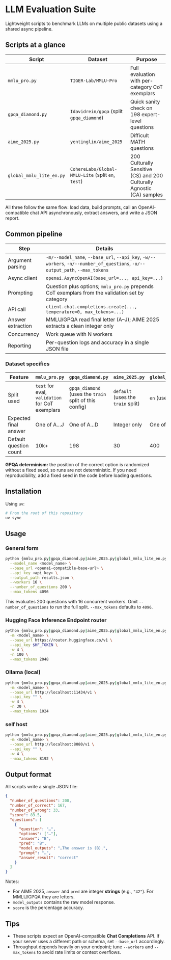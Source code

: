 # LLM Evaluation Suite

Lightweight scripts to benchmark LLMs on multiple public datasets using a shared async pipeline.

## Scripts at a glance

| Script            | Dataset                                  | Purpose                                              |
| ----------------- | ---------------------------------------- | ---------------------------------------------------- |
| `mmlu_pro.py`     | `TIGER-Lab/MMLU-Pro`                     | Full evaluation with per-category CoT exemplars      |
| `gpqa_diamond.py` | `Idavidrein/gpqa` (split `gpqa_diamond`) | Quick sanity check on 198 expert-level questions     |
| `aime_2025.py`    | `yentinglin/aime_2025`                   | Difficult MATH questions |
| `global_mmlu_lite_en.py` | `CohereLabs/Global-MMLU-Lite` (split `en`, `test`) | 200 Culturally Sensitive (CS) and 200 Culturally Agnostic (CA) samples |

All three follow the same flow: load data, build prompts, call an OpenAI-compatible chat API asynchronously, extract answers, and write a JSON report.

## Common pipeline

| Step              | Details                                                                                                        |
| ----------------- | -------------------------------------------------------------------------------------------------------------- |
| Argument parsing  | `-m/--model_name`, `--base_url`, `--api_key`, `-w/--workers`, `-n/--number_of_questions`, `-o/--output_path`, `--max_tokens` |
| Async client      | `openai.AsyncOpenAI(base_url=..., api_key=...)`                                                                |
| Prompting         | Question plus options; `mmlu_pro.py` prepends CoT exemplars from the validation set by category                |
| API call          | `client.chat.completions.create(..., temperature=0, max_tokens=...)`                                           |
| Answer extraction | MMLU/GPQA read final letter (A–J); AIME 2025 extracts a clean integer only                                     |
| Concurrency       | Work queue with N workers                                                                                      |
| Reporting         | Per-question logs and accuracy in a single JSON file                                                           |

### Dataset specifics

| Feature               | `mmlu_pro.py`                                         | `gpqa_diamond.py`                                                     | `aime_2025.py`                  | `global_mmlu_lite_en.py` |
| --------------------- | ----------------------------------------------------- | --------------------------------------------------------------------- | --------------------------------| ----------------------------|
| Split used            | `test` for eval, `validation` for CoT exemplars       | `gpqa_diamond` (uses the `train` split of this config)                | `default` (uses the `train` split) | `en` (uses the `test` split)|
| Expected final answer | One of A…J                                            | One of A…D                                                            | Integer only                    | One of A…D |
| Default question count| 10k+                                                  | 198                                                                   | 30                              | 400 |

**GPQA determinism:** the position of the correct option is randomized without a fixed seed, so runs are not deterministic. If you need reproducibility, add a fixed seed in the code before loading questions.

## Installation

Using `uv`:

```bash
# From the root of this repository
uv sync
````

## Usage

### General form

```bash
python {mmlu_pro.py|gpqa_diamond.py|aime_2025.py|global_mmlu_lite_en.py} \
  --model_name <model_name> \
  --base_url <openai-compatible-base-url> \
  --api_key <api_key> \
  --output_path results.json \
  --workers 16 \
  --number_of_questions 200 \
  --max_tokens 4096
```

This evaluates 200 questions with 16 concurrent workers. Omit `--number_of_questions` to run the full split. `--max_tokens` defaults to `4096`.

### Hugging Face Inference Endpoint router

```bash
python {mmlu_pro.py|gpqa_diamond.py|aime_2025.py|global_mmlu_lite_en.py} \
  -m <model_name> \
  --base_url https://router.huggingface.co/v1 \
  --api_key $HF_TOKEN \
  -w 4 \
  -n 100 \
  --max_tokens 2048
```

### Ollama (local)

```bash
python {mmlu_pro.py|gpqa_diamond.py|aime_2025.py|global_mmlu_lite_en.py} \
  -m <model_name> \
  --base_url http://localhost:11434/v1 \
  --api_key "" \
  -w 4 \
  -n 30 \
  --max_tokens 1024
```

### self host

```bash
python {mmlu_pro.py|gpqa_diamond.py|aime_2025.py|global_mmlu_lite_en.py} \
  -m <model_name> \
  --base_url http://localhost:8080/v1 \
  --api_key "" \
  -w 4 \
  --max_tokens 8192 \
```

## Output format

All scripts write a single JSON file:

```json
{
  "number_of_questions": 200,
  "number_of_correct": 167,
  "number_of_wrong": 33,
  "score": 83.5,
  "questions": [
    {
      "question": "…",
      "options": ["…"],
      "answer": "B",
      "pred": "B",
      "model_outputs": "…The answer is (B).",
      "prompt": "…",
      "answer_result": "correct"
    }
  ]
}
```

Notes:

* For AIME 2025, `answer` and `pred` are integer **strings** (e.g., `"42"`). For MMLU/GPQA they are letters.
* `model_outputs` contains the raw model response.
* `score` is the percentage accuracy.

## Tips

* These scripts expect an OpenAI-compatible **Chat Completions** API. If your server uses a different path or schema, set `--base_url` accordingly.
* Throughput depends heavily on your endpoint; tune `--workers` and `--max_tokens` to avoid rate limits or context overflows.